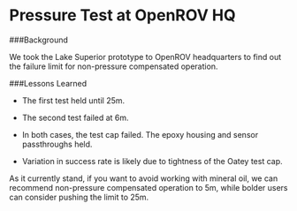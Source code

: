 Pressure Test at OpenROV HQ
===================================

###Background

We took the Lake Superior prototype to OpenROV headquarters to find out the failure limit for non-pressure compensated operation. 

###Lessons Learned

* The first test held until 25m. 

* The second test failed at 6m. 

* In both cases, the test cap failed. The epoxy housing and sensor passthroughs held. 

* Variation in success rate is likely due to tightness of the Oatey test cap. 

As it currently stand, if you want to avoid working with mineral oil, we can recommend non-pressure compensated operation to 5m, while bolder users can consider pushing the limit to 25m. 

